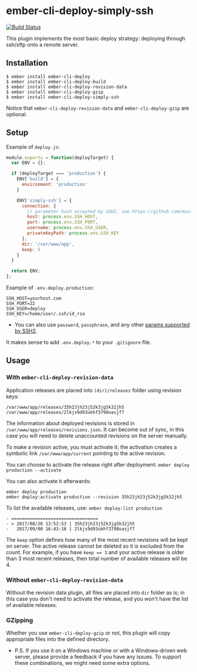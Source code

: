 # ember-cli-deploy-simply-ssh #

[![Build Status](https://travis-ci.org/AutoCloud/ember-cli-deploy-simply-ssh.svg?branch=master)](https://travis-ci.org/AutoCloud/ember-cli-deploy-simply-ssh)

This plugin implements the most basic deploy strategy: deploying through ssh/sftp
onto a remote server.

## Installation ##

```
$ ember install ember-cli-deploy
$ ember install ember-cli-deploy-build
$ ember install ember-cli-deploy-revision-data
$ ember install ember-cli-deploy-gzip
$ ember install ember-cli-deploy-simply-ssh
```

Notice that `ember-cli-deploy-revision-data` and `ember-cli-deploy-gzip` are optional.

## Setup ##

Example of `deploy.js`:

```js
module.exports = function(deployTarget) {
  var ENV = {};

  if (deployTarget === 'production') {
    ENV['build'] = {
      environment: 'production'
    }

    ENV['simply-ssh'] = {
      connection: {
        // parameter hash accepted by SSH2, see https://github.com/mscdex/ssh2 for details
        host: process.env.SSH_HOST,
        port: process.env.SSH_PORT,
        username: process.env.SSH_USER,
        privateKeyPath: process.env.SSH_KEY
      },
      dir: '/var/www/app',
      keep: 5
    }
  }

  return ENV;
};

```

Example of `.env.deploy.production`:
```
SSH_HOST=yourhost.com
SSH_PORT=22
SSH_USER=deploy
SSH_KEY=/home/user/.ssh/id_rsa
```
* You can also use `password`, `passphrase`, and any other [params supported by SSH2](https://github.com/mscdex/ssh2#client-methods).

It makes sense to add `.env.deploy.*` to your `.gitignore` file.

## Usage ##

### With `ember-cli-deploy-revision-data` ###

Application releases are placed into `(dir)/releases` folder using revision keys:
```
/var/www/app/releases/35h23jh23j52k3jg5k32jh5
/var/www/app/releases/2lkjs9d93ukhf3798oasjf7
```

The information about deployed revisions is stored in `/var/www/app/releases/revisions.json`.
It can become out of sync, in this case you will need to delete unaccounted revisions on the server manually.

To make a revision active, you must activate it; the activation creates a symbolic link
`/var/www/app/current` pointing to the active revision.

You can choose to activate the release right after deployment:
`ember deploy production --activate`

You can also activate it afterwards:
```
ember deploy production
ember deploy:activate production --revision 35h23jh23j52k3jg5k32jh5
```

To list the available releases, use: `ember deploy:list production`
```
- =================================
- > 2017/08/26 13:52:53 | 35h23jh23j52k3jg5k32jh5
-   2017/09/08 16:43:16 | 2lkjs9d93ukhf3798oasjf7
```

The `keep` option defines how many of the most recent revisions will be kept on server.
The active release cannot be deleted so it is excluded from the count. For example, if
you have `keep == 3` and your active release is older than 3 most recent releases,
then total number of available releases will be 4.

### Without `ember-cli-deploy-revision-data` ###

Without the revision data plugin, all files are placed into `dir` folder as is;
in this case you don't need to activate the release, and you won't have
the list of available releases.

### GZipping ###

Whether you use `ember-cli-deploy-gzip` or not, this plugin will copy appropriate
files into the defined directory.

* P.S. If you use it on a Windows machine or with a Windows-driven web server, please
provide a feedback if you have any issues. To support these combinations, we might
need some extra options.
